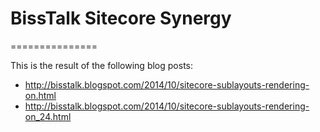 # BissTalk Sitecore Synergy
===============

This is the result of the following blog posts:

* http://bisstalk.blogspot.com/2014/10/sitecore-sublayouts-rendering-on.html
* http://bisstalk.blogspot.com/2014/10/sitecore-sublayouts-rendering-on_24.html
